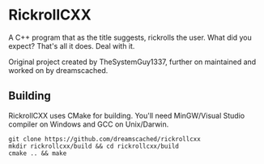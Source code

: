 # RickrollCXX

A C++ program that as the title suggests, rickrolls the user. What did you
expect? That's all it does. Deal with it.

Original project created by TheSystemGuy1337, further on maintained and worked
on by dreamscached.

## Building

RickrollCXX uses CMake for building. You'll need MinGW/Visual Studio 
compiler on Windows and GCC on Unix/Darwin.

```shell
git clone https://github.com/dreamscached/rickrollcxx
mkdir rickrollcxx/build && cd rickrollcxx/build
cmake .. && make
```

[1]: https://github.com/TheSystemGuy1337/Rickroll
